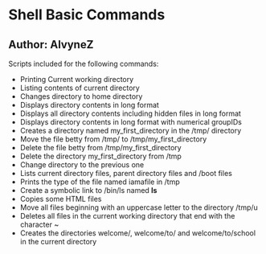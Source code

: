 # Shell Basic Commands
## Author: AlvyneZ
Scripts included for the following commands:  
- Printing Current working directory
- Listing contents of current directory
- Changes directory to home directory
- Displays directory contents in long format
- Displays all directory contents including hidden files in long format
- Displays directory contents in long format with numerical groupIDs
- Creates a directory named my_first_directory in the /tmp/ directory
- Move the file betty from /tmp/ to /tmp/my_first_directory
- Delete the file betty from /tmp/my_first_directory
- Delete the directory my_first_directory from /tmp
- Change directory to the previous one
- Lists current directory files, parent directory files and /boot files
- Prints the type of the file named iamafile in /tmp
- Create a symbolic link to /bin/ls named __ls__
- Copies some HTML files
- Move all files beginning with an uppercase letter to the directory /tmp/u
- Deletes all files in the current working directory that end with the character ~
- Creates the directories welcome/, welcome/to/ and welcome/to/school in the current directory

